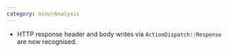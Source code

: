 ```yaml
---
category: minorAnalysis
---
```

* HTTP response header and body writes via `ActionDispatch::Response` are now
  recognised.

